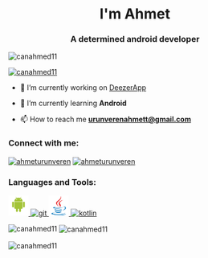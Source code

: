 <h1 align="center">I'm Ahmet</h1>
<h3 align="center">A determined android developer</h3>

<p align="left"> <img src="https://komarev.com/ghpvc/?username=canahmed11&label=Profile%20views&color=0e75b6&style=flat" alt="canahmed11" /> </p>

<p align="left"> <a href="https://github.com/ryo-ma/github-profile-trophy"><img src="https://github-profile-trophy.vercel.app/?username=canahmed11" alt="canahmed11" /></a> </p>

- 🔭 I’m currently working on [DeezerApp](https://github.com/canahmed11/DeezerApp)

- 🌱 I’m currently learning **Android**

- 📫 How to reach me **urunverenahmett@gmail.com**

<h3 align="left">Connect with me:</h3>
<p align="left">
<a href="https://linkedin.com/in/ahmeturunveren" target="blank"><img align="center" src="https://raw.githubusercontent.com/rahuldkjain/github-profile-readme-generator/master/src/images/icons/Social/linked-in-alt.svg" alt="ahmeturunveren" height="30" width="40" /></a>
<a href="https://kaggle.com/ahmeturunveren" target="blank"><img align="center" src="https://raw.githubusercontent.com/rahuldkjain/github-profile-readme-generator/master/src/images/icons/Social/kaggle.svg" alt="ahmeturunveren" height="30" width="40" /></a>
</p>

<h3 align="left">Languages and Tools:</h3>
<p align="left"> <a href="https://developer.android.com" target="_blank" rel="noreferrer"> <img src="https://raw.githubusercontent.com/devicons/devicon/master/icons/android/android-original-wordmark.svg" alt="android" width="40" height="40"/> </a> <a href="https://git-scm.com/" target="_blank" rel="noreferrer"> <img src="https://www.vectorlogo.zone/logos/git-scm/git-scm-icon.svg" alt="git" width="40" height="40"/> </a> <a href="https://www.java.com" target="_blank" rel="noreferrer"> <img src="https://raw.githubusercontent.com/devicons/devicon/master/icons/java/java-original.svg" alt="java" width="40" height="40"/> </a> <a href="https://kotlinlang.org" target="_blank" rel="noreferrer"> <img src="https://www.vectorlogo.zone/logos/kotlinlang/kotlinlang-icon.svg" alt="kotlin" width="40" height="40"/> </a> </p>

<p><img align="left" src="https://github-readme-stats.vercel.app/api/top-langs?username=canahmed11&show_icons=true&locale=en&layout=compact" alt="canahmed11" /></p>

<p>&nbsp;<img align="center" src="https://github-readme-stats.vercel.app/api?username=canahmed11&show_icons=true&locale=en" alt="canahmed11" /></p>

<p><img align="center" src="https://github-readme-streak-stats.herokuapp.com/?user=canahmed11&" alt="canahmed11" /></p>
